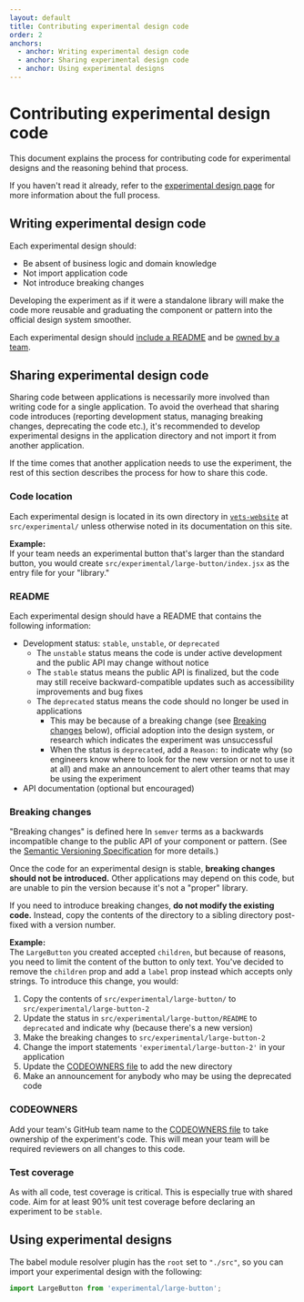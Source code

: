 ```yaml
---
layout: default
title: Contributing experimental design code
order: 2
anchors:
  - anchor: Writing experimental design code
  - anchor: Sharing experimental design code
  - anchor: Using experimental designs
---
```

# Contributing experimental design code
This document explains the process for contributing code for experimental designs and the reasoning behind that process.

If you haven't read it already, refer to the [experimental design page](/experimental-design) for more information about the full process.

## Writing experimental design code
Each experimental design should:
- Be absent of business logic and domain knowledge
- Not import application code
- Not introduce breaking changes

Developing the experiment as if it were a standalone library will make the code more reusable and graduating the component or pattern into the official design system smoother.

Each experimental design should [include a README](#readme) and be [owned by a team](#codeowners).

## Sharing experimental design code
Sharing code between applications is necessarily more involved than writing code for a single application. To avoid the overhead that sharing code introduces (reporting development status, managing breaking changes, deprecating the code etc.), it's recommended to develop experimental designs in the application directory and not import it from another application.

If the time comes that another application needs to use the experiment, the rest of this section describes the process for how to share this code.

### Code location
Each experimental design is located in its own directory in [`vets-website`](https://github.com/department-of-veterans-affairs/vets-website/) at `src/experimental/` unless otherwise noted in its documentation on this site.

**Example:**  
If your team needs an experimental button that's larger than the standard button, you would create `src/experimental/large-button/index.jsx` as the entry file for your "library."

### README
Each experimental design should have a README that contains the following information:
- Development status: `stable`, `unstable`, or `deprecated`
     - The `unstable` status means the code is under active development and the public API may change without notice
     - The `stable` status means the public API is finalized, but the code may still receive backward-compatible updates such as accessibility improvements and bug fixes
     - The `deprecated` status means the code should no longer be used in applications
          - This may be because of a breaking change (see [Breaking changes](#breaking-changes) below), official adoption into the design system, or research which indicates the experiment was unsuccessful
          - When the status is `deprecated`, add a `Reason:` to indicate why (so engineers know where to look for the new version or not to use it at all) and make an announcement to alert other teams that may be using the experiment
- API documentation (optional but encouraged)

### Breaking changes
"Breaking changes" is defined here In `semver` terms as a backwards incompatible change to the public API of your component or pattern. (See the [Semantic Versioning Specification](https://semver.org/#spec-item-8) for more details.)

Once the code for an experimental design is stable, **breaking changes should not be introduced.** Other applications may depend on this code, but are unable to pin the version because it's not a "proper" library.

If you need to introduce breaking changes, **do not modify the existing code.** Instead, copy the contents of the directory to a sibling directory post-fixed with a version number.

**Example:**  
The `LargeButton` you created accepted `children`, but because of reasons, you need to limit the content of the button to only text. You've decided to remove the `children` prop and add a `label` prop instead which accepts only strings. To introduce this change, you would:
1. Copy the contents of `src/experimental/large-button/` to `src/experimental/large-button-2`
2. Update the status in `src/experimental/large-button/README` to `deprecated` and indicate why (because there's a new version)
3. Make the breaking changes to `src/experimental/large-button-2`
4. Change the import statements `'experimental/large-button-2'` in your application
5. Update the [CODEOWNERS file](#codeowners) to add the new directory
6. Make an announcement for anybody who may be using the deprecated code

### CODEOWNERS
Add your team's GitHub team name to the [CODEOWNERS file](https://github.com/department-of-veterans-affairs/vets-website/blob/master/.github/CODEOWNERS) to take ownership of the experiment's code. This will mean your team will be required reviewers on all changes to this code.

### Test coverage
As with all code, test coverage is critical. This is especially true with shared code. Aim for at least 90% unit test coverage before declaring an experiment to be `stable`.

## Using experimental designs
 The babel module resolver plugin has the `root` set to `"./src"`, so you can import your experimental design with the following:
 
 ```js
import LargeButton from 'experimental/large-button';
```
